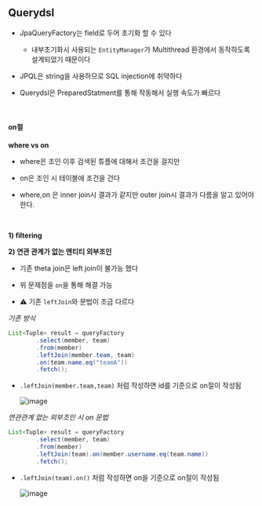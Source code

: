 ## Querydsl

- JpaQueryFactory는 field로 두어 초기화 할 수 있다

  - 내부초기화시 사용되는 `EntityManager`가 Multithread 환경에서 동작하도록 설계되었기 때문이다

- JPQL은 string을 사용하므로 SQL injection에 취약하다

- Querydsl은 PreparedStatment를 통해 작동해서 실행 속도가 빠르다

<br>

#### on절

**where vs on**

- where은 조인 이후 검색된 튜플에 대해서 조건을 걸지만

- on은 조인 시 테이블에 조건을 건다

- where,on 은 inner join시 결과가 같지만 outer join시 결과가 다름을 알고 있어야 한다.

<br>

**1) filtering**

**2) 연관 관계가 없는 엔티티 외부조인**

- 기존 theta join은 left join이 불가능 했다

- 위 문제점을 `on`을 통해 해결 가능

- :warning: 기존 `leftJoin`와 문법이 조금 다르다

_기존 방식_

```java
List<Tuple> result = queryFactory
		.select(member, team)
		.from(member)
		.leftJoin(member.team, team)
		.on(team.name.eq("teamA"))
		.fetch();
```

- `.leftJoin(member.team,team)` 처럼 작성하면 id를 기준으로 on절이 작성됨

  ![image](https://user-images.githubusercontent.com/67682840/210944632-30ee2772-b687-4823-bd3f-64f1776e616f.png)

_연관관계 없는 외부조인 시 on 문법_

```java
List<Tuple> result = queryFactory
		.select(member, team)
		.from(member)
		.leftJoin(team).on(member.username.eq(team.name))
		.fetch();
```

- `.leftJoin(team).on()` 처럼 작성하면 on을 기준으로 on절이 작성됨

  ![image](https://user-images.githubusercontent.com/67682840/210945523-ee2d9c31-52d0-420e-9f58-d3c98493c0b4.png)
